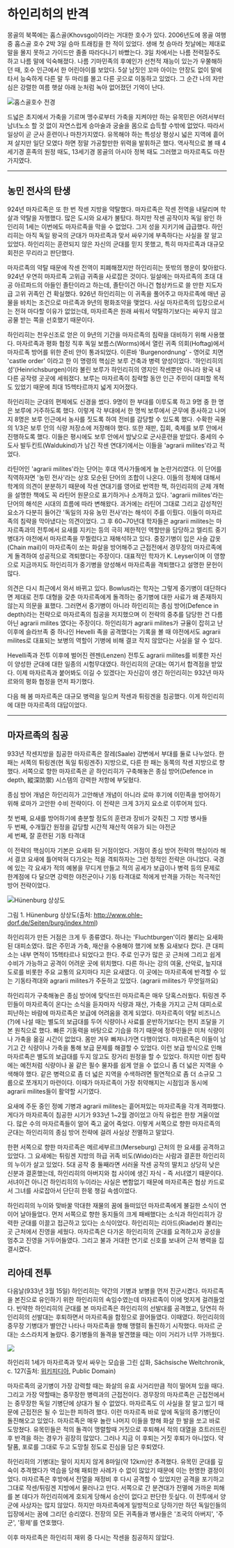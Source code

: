 # 하인리히의 반격

몽골의 북쪽에는 홉스골(Khovsgol)이라는 거대한 호수가 있다. 2006년도에 몽골 여행 중 홉스골 호수 2박 3일 승마 트래킹을 한 적이 있었다. 생애 첫 승마라 첫날에는 제대로 말을 몰지 못하고 가이드만 졸졸 따라다니기 바빴는다. 3일 차에서는 나름 전력질주도 하고 나름 말에 익숙해졌다. 나름 기마민족의 후예인가 선천적 재능이 있는가 우쭐해하던 때, 호수 인근에서 한 어린아이를 보았다. 5살 남짓인 꼬마 아이는 안장도 없이 말에 타서 능숙하게 다른 말 두 마리를 몰고 다른 곳으로 이동하고 있었다. 그 순간 나의 자만심은 강렬한 여름 햇살 아래 눈처럼 녹아 없어졌던 기억이 난다.

![홉스골호수 전경](./prelude5_1.jpg)

드넓은 초지에서 가축을 기르며 맹수로부터 가축을 지켜야만 하는 유목민은 어려서부터 남녀노소 할 것 없이 자연스럽게 승마술과 궁술을 몸으로 습득할 수밖에 없었다. 따라서 일상이 곧 군사 훈련이나 마찬가지였다. 유목해야 하는 특성상 평상시 넓은 지역에 흩어져 살지만 일단 모였다 하면 정말 가공할만한 위력을 발휘하곤 했다. 역사적으로 볼 때 4세기경 훈족의 원정 때도, 13세기경 몽골의 아시아 정복 때도 그러했고 마자르족도 마찬가지였다.

---

## 농민 전사의 탄생

924년 마자르족은 또 한 번 작센 지방을 약탈했다. 마자르족은 작센 전역을 내달리며 학살과 약탈을 자행했다. 많은 도시와 요새가 불탔다. 하지만 작센 공작이자 독일 왕인 하인리히 1세는 이번에도 마자르족을 막을 수 없었다. 그저 성을 지키기에 급급했다. 하인리히는 아직 독일 왕국의 군대가 마자르족과 맞서 싸우기에 부족하다는 사실을 잘 알고 있었다. 하인리히는 훈련되지 않은 자신의 군대를 믿지 못했고, 특히 마자르족과 대규모 회전은 무리라고 판단했다.

마자르족의 약탈 때문에 작센 전역이 피폐해졌지만 하인리히는 뜻밖의 행운이 찾아왔다. 924년 우연히 마자르족 고위급 귀족을 사로잡은 것이다. 일설에는 마자르족의 초대 대공 아르파드의 아들인 졸탄이라고 하는데, 졸탄이건 아니건 협상카드로 쓸 만한 지도자급 고위 귀족인 건 확실했다. 926년 하인리히는 이 귀족을 풀어주고 마자르족에 매년 공물을 바치는 조건으로 마르족과 9년의 평화조약을 맺었다. 사실 마자르족의 입장으로서는 전혀 마다할 이유가 없었는데, 마자르족은 원래 싸워서 약탈하기보다는 싸우지 않고 공물 받는 쪽을 선호했기 때문이다.

<script async src="https://pagead2.googlesyndication.com/pagead/js/adsbygoogle.js"></script>
<ins class="adsbygoogle"
     style="display:block; text-align:center;"
     data-ad-layout="in-article"
     data-ad-format="fluid"
     data-ad-client="ca-pub-3240698473669508"
     data-ad-slot="6008361880"></ins>
<script>
     (adsbygoogle = window.adsbygoogle || []).push({});
</script>

하인리히는 천우신조로 얻은 이 9년의 기간을 마자르족의 침략을 대비하기 위해 사용했다. 마자르족과 평화 협정 직후 독일 보름스(Worms)에서 열린 귀족 의회(Hoftag)에서 마자르족 방어를 위한 준비 안이 통과되었다. 이른바 'Burgenordnung' - 영어로 치면 'castle order' 이라고 한 이 명령의 핵심은 보루 건축과 병력 양성이었다. '하인리히의 성'(Heinrichsburgen)이라 불린 보루가 하인리히의 영지인 작센뿐만 아니라 왕국 내 다른 공작령 곳곳에 세워졌다. 보루는 마자르족이 침략할 동안 인근 주민이 대피할 목적도 있었기 때문에 최대 15헥타르까지 넓게 지어졌다.

하인리히는 군대의 편제에도 신경을 썼다. 9명이 한 부대를 이루도록 하고 9명 중 한 명은 보루에 거주하도록 했다. 이렇게 각 부대에서 한 명씩 보루에서 군무에 종사하고 나머지 8명은 보루 인근에서 농사를 짓도록 하여 전비를 감당할 수 있도록 했다. 수확한 곡물의 1/3은 보루 안의 식량 저장소에 저장해야 했다. 또한 재판, 집회, 축제를 보루 안에서 진행하도록 했다. 이들은 평시에도 보루 안에서 밤낮으로 군사훈련을 받았다. 중세의 수도사 발두킨트(Waldukind)가 남긴 작센 연대기에서는 이들을 'agrarii milites'라고 적었다.

라틴어인 'agrarii milites'라는 단어는 후대 역사가들에게 늘 논란거리였다. 이 단어를 직역하자면 '농민 전사'라는 상호 모순된 단어의 조합이 나온다. 이들의 정체에 대해서 학계의 의견이 분분하기 때문에 작센 연대기를 영어로 번역한 책, 하인리히의 군제 개혁을 설명한 책에도 꼭 라틴어 원문으로 표기하거나 소개하고 있다. 'agrarii milites'라는 단어의 해석은 시대의 흐름에 따라 변해왔다. 과거에는 라틴어 그대로 그리고 감성적인 요소가 다분히 들어간 '독일의 자유 농민 전사'라는 해석이 주를 이뤘다. 이들이 마자르족의 침략을 막아냈다는 의견이었다. 그 후 60~70년대 학자들은 agrarii milites는 마자르족과의 전투에서 요새를 지키는 등의 극히 제한적인 역할만을 담당하고 엘리트 중기병대가 야전에서 마자르족을 무찔렀다고 재해석하고 있다. 중장기병이 입은 사슬 갑옷(Chain mail)이 마자르족이 쏘는 화살을 방어해주고 근접전에서 경무장의 마자르족에게 돌격하여 성공적으로 격퇴했다는 주장이다. 대표적인 학자가 K. Leyser이며 이 영향으로 지금까지도 하인리히가 중기병을 양성해서 마자르족을 격퇴했다고 설명한 문헌이 많다.

의견은 다시 최근에서 와서 바뀌고 있다. Bowlus라는 학자는 그렇게 중기병이 대단하다면 제대로 전투 대형을 갖춘 마자르족에게 돌격하는 중기병에 대한 사료가 왜 존재하지 않는지 의문을 표했다. 그러면서 중기병이 아니라 하인리히는 종심 방어(Defence in depth)라는 전략으로 마자르족의 침공을 저지했으며 이 전략의 중추를 담당한 건 다름 아닌 agrarii milites 였다는 주장이다. 하인리히가 agrarii milites가 규율이 잡히고 난 이후에 슬라브족 중 하나인 Hevelli 족을 공격했다는 기록을 볼 때 야전에서도 agrarii milites로 대표되는 보병의 역할이 기병에 비해 결코 작지 않았다는 사실을 알 수 있다.

Hevelli족과 전투 이후에 벌어진 렌젠(Lenzen) 전투도 agrarii milites를 비롯한 자신이 양성한 군대에 대한 일종의 시험무대였다. 하인리히의 군대는 여기서 합격점을 받았다. 이제 마자르족과 붙어봐도 이길 수 있겠다는 자신감이 생긴 하인리히는 932년 마자르와의 평화 협정을 먼저 파기했다. 

다음 해 봄 마자르족은 대규모 병력을 일으켜 작센과 튀링겐을 침공했다. 이게 하인리히에 대한 마자르족의 대답이었다.

---

## 마자르족의 침공

933년 작센지방을 침공한 마자르족은 잘레(Saale) 강변에서 부대를 둘로 나누었다. 한 패는 서쪽의 튀링겐(현 독일 튀링겐주) 지방으로, 다른 한 패는 동쪽의 작센 지방으로 향했다. 서쪽으로 향한 마자르족은 곧 하인리히가 구축해놓은 종심 방어(Defence in depth, 縱深防禦) 시스템의 강력한 저항에 부딪혔다.

종심 방어 개념은 하인리히가 고안해낸 개념이 아니라 로마 후기에 이민족을 방어하기 위해 로마가 고안한 수비 전략이다. 이 전략은 크게 3가지 요소로 이루어져 있다.

첫 번째, 요새를 방어하기에 충분할 정도의 훈련과 장비가 갖춰진 그 지방 병사들  
두 번째, 수개월간 원정을 감당할 시간적 재산적 여유가 되는 야전군  
세 번째, 잘 훈련된 기동 타격대  

이 전략의 핵심이자 기본은 요새화 된 거점이었다. 거점이 종심 방어 전략의 핵심이라 해서 결코 요새에 틀어박혀 다가오는 적을 격퇴하자는 그런 정적인 전략은 아니었다. 국경에 있는 각 요새가 적의 예봉을 무디게 만들고 적의 공세가 보급이나 병력 등의 문제로 한계점에 다 달으면 강력한 야전군이나 기동 타격대로 적에게 반격을 가하는 적극적인 방어 전략이었다.

![Hünenburg 상상도](./prelude5_2.jpg)

그림 1. Hünenburg 상상도(출처: http://www.ohle-dorf.de/Seiten/burg/index.html)


하인리히가 만든 거점은 크게 두 종류였다. 하나는 'Fluchtburgen'이라 불리는 요새화 된 대피소였다. 많은 주민과 가축, 재산을 수용해야 했기에 보통 요새보다 컸다. 큰 대피소는 내부 면적이 15헥타르나 되었다고 한다. 주로 인구가 많은 곳 근처에 그리고 쉽게 수비가 가능하고 공격이 어려운 곳에 위치했다. 다른 하나는 강의 여울, 산악로, 늪지대 도로를 비롯한 주요 교통의 요지마다 지은 요새였다. 이 곳에는 마자르족에 반격할 수 있는 기동타격대와 agrarii milites가 주둔하고 있었다. (agrarii milites가 무엇일까요)

하인리히가 구축해놓은 종심 방어에 맞닥뜨린 마자르족은 매우 당혹스러웠다. 튀링겐 주민들이 마자르족이 온다는 소식을 듣자마자 식량과 재산, 가축을 가지고 근처 대피소로 피난하는 바람에 마자르족은 보급에 어려움을 겪게 되었다. 마자르족이 약탈 비즈니스(?)에 나설 때는 별도의 보급대를 두어 식량이나 사료를 운반하기보다는 현지 조달을 기본 원칙으로 했다. 빠른 기동력을 바탕으로 기습을 하기 때문에 정주민들은 미처 식량이나 가축을 옮길 시간이 없었다. 몸만 겨우 빠져나가면 다행이었다. 마자르족은 이들이 남기고 간 식량이나 가축을 통해 보급 문제를 해결할 수 있었다. 이런 보급 방식으로 인해 마자르족은 별도의 보급대를 두지 않고도 장거리 원정을 할 수 있었다. 하지만 이번 침략에는 예전처럼 식량이나 꼴 같은 필수 물자를 쉽게 얻을 수 없으니 좀 더 넓은 지역을 수색해야 했다. 같은 병력으로 좀 더 넓은 지역을 수색하려면 필연적으로 좀 더 소규모 그룹으로 쪼개지기 마련이다. 이때가 마자르족이 가장 취약해지는 시점임과 동시에 agrarii milites들이 활약할 시기였다. 

<script async src="https://pagead2.googlesyndication.com/pagead/js/adsbygoogle.js"></script>
<ins class="adsbygoogle"
     style="display:block; text-align:center;"
     data-ad-layout="in-article"
     data-ad-format="fluid"
     data-ad-client="ca-pub-3240698473669508"
     data-ad-slot="6008361880"></ins>
<script>
     (adsbygoogle = window.adsbygoogle || []).push({});
</script>

요새에 주둔 중인 정예 기병과 agrarii milites는 흩어져있는 마자르족을 각개 격파했다. 게다가 마자르족이 침공한 시기가 933년 1~2월 경이었고 아직 유럽은 한창 겨울이었다. 많은 수의 마자르족들이 얼어 죽고 굶어 죽었다. 이렇게 서쪽으로 향한 마자르족의 군대는 하인리히의 종심 방어 전략에 걸려 사실상 전멸하고 말았다.

한편 서쪽으로 향한 마자르족은 메르세부르크(Merseburg) 근처의 한 요새를 공격하고 있었다. 그 요새에는 튀링겐 지방의 하급 귀족 비도(Wido)라는 사람과 결혼한 하인리히의 누이가 살고 있었다. 5대 공작 중 둘째라면 서러울 작센 공작의 딸치고 상당히 낮은 신분과 결혼했는데, 하인리히의 아버지와 첩 사이에 생긴 자식 - 즉 서녀였기 때문이다. 서녀이건 아니건 하인리히의 누이라는 사실은 변함없기 때문에 마자르족은 협상 카드로서 그녀를 사로잡아서 단단히 한몫 챙길 속셈이었다.

하인리히의 누이와 맞바꿀 막대한 재물의 꿈에 들떠있던 마자르족에게 불길한 소식이 연이어 날아들었다. 먼저 서쪽으로 향한 동지들의 크게 패배했다는 소식과 하인리히가 강력한 군대를 이끌고 접근하고 있다는 소식이었다. 하인리히는 리아드(Riade)라 불리는 곳 근처에서 진영을 세웠다. 마자르족은 다가온 하인리히의 군대를 요격하고자 공성을 멈추고 진영을 거두어들였다. 그리고 불과 거대한 연기로 신호를 보내어 근처 병력을 집결시켰다.

## 리아데 전투

다음날(933년 3월 15일) 하인리히는 약간의 기병과 보병을 먼저 진군시켰다. 마자르족을 본진으로 유인하기 위한 하인리히의 속임수였는데 마자르족이 이에 멋지게 걸려들었다. 빈약한 하인리히의 군대를 본 마자르족은 하인리히의 선발대를 공격했고, 당연히 하인리히의 선발대는 후퇴하면서 마자르족을 함정으로 끌어들였다. 이때였다. 하인리히의 중무장 기병대가 별안간 나타나 마자르족을 향해 맹렬히 돌진하기 시작했다. 마자르 군대는 소스라치게 놀랐다. 중기병들의 돌격을 발견했을 때는 이미 거리가 너무 가까웠다.


![](https://upload.wikimedia.org/wikipedia/commons/0/08/Heinrich_I._k%C3%A4mpft_gegen_die_Ungarn.jpg)

하인리히 1세가 마자르족과 맞서 싸우는 모습을 그린 삽화, Sächsische Weltchronik, c. 127(출처: [위키피디아](https://commons.wikimedia.org/wiki/File:Heinrich_I._k%C3%A4mpft_gegen_die_Ungarn.jpg), Public Domain)


마자르족의 궁기병이 가장 강력할 때는 화살의 유효 사거리만큼 적이 떨어져 있을 때다. 그리고 가장 약할때는 중무장한 병력과의 근접전이다. 경무장의 마자르족은 근접전에서는 중무장한 독일 기병단에 상대가 될 수 없었다. 마자르족도 이 사실을 잘 알고 있기 때문에 근접전은 될 수 있는한 피하려 했다. 이런 마자르족 바로 앞에 독일의 중기병단이 돌진해오고 있었다. 마자르족은 매우 놀란 나머지 이들을 향해 화살 한 발을 쏘고 바로 도망쳤다. 유목민들은 적의 돌격이 맹렬할때 거짓으로 후퇴해서 적의 대열을 흐트러뜨린 후 반격을 하는 경우가 굉장히 많았다. 그러나 지금 이 후퇴는 거짓 후퇴가 아니었다. 약탈품, 포로를 그대로 두고 도망칠 정도로 진심을 담은 후퇴였다.

하인리히의 기병대는 말이 지치지 않게 8마일(약 12km)만 추격했다. 유목민 군대를 깊숙이 추격했다가 역습을 당해 패퇴한 사례가 수 없이 많았기 때문에 이는 현명한 결정이었다. 마자르족은 후방에서 전열을 재정비 후 다시 공격할 수 있었지만 공격을 포기하고 그대로 작센/튀링겐 지방에서 물러나고 만다. 서쪽으로 간 분견대가 전멸에 가까운 피해를 본 데다가 하인리히에게 호되게 당해서 승산이 없다고 판단한 듯싶다. 이 전투에서 양군에 사상자는 많지 않았다. 하지만 마자르족에게 일방적으로 당하기만 하던 독일인들의 입장에서는 꿈에 그리던 승리였다. 전장의 모든 귀족들과 병사들은 '조국의 아버지', '주군', '황제'를 연호했다. 

이후 마자르족은 하인리히 재위 중 다시는 작센을 침공하지 않았다.